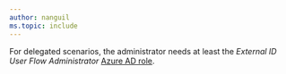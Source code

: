 ```yaml
---
author: nanguil
ms.topic: include
---
```


For delegated scenarios, the administrator needs at least the *External ID User Flow Administrator* [Azure AD role](/azure/active-directory/roles/permissions-reference?toc=%2Fgraph%2Ftoc.json).